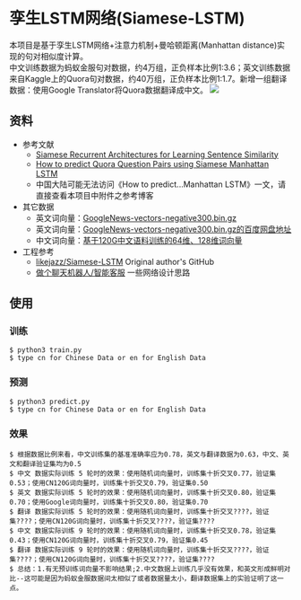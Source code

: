 # 孪生LSTM网络(Siamese-LSTM)
本项目是基于孪生LSTM网络+注意力机制+曼哈顿距离(Manhattan distance)实现的句对相似度计算。<br>
中文训练数据为蚂蚁金服句对数据，约4万组，正负样本比例1:3.6；英文训练数据来自Kaggle上的Quora句对数据，约40万组，正负样本比例1:1.7。新增一组翻译数据：使用Google Translator将Quora数据翻译成中文。
![](https://cloud.githubusercontent.com/assets/9861437/20479493/6ea8ad12-b004-11e6-89e4-53d4d354d32e.png)

## 资料
- 参考文献
    - [Siamese Recurrent Architectures for Learning Sentence Similarity](http://www.mit.edu/~jonasm/info/MuellerThyagarajan_AAAI16.pdf)
    - [How to predict Quora Question Pairs using Siamese Manhattan LSTM](https://medium.com/mlreview/implementing-malstm-on-kaggles-quora-question-pairs-competition-8b31b0b16a07)
    - 中国大陆可能无法访问《How to predict...Manhattan LSTM》一文，请直接查看本项目中附件之参考博客
- 其它数据
    - 英文词向量：[GoogleNews-vectors-negative300.bin.gz](https://drive.google.com/file/d/0B7XkCwpI5KDYNlNUTTlSS21pQmM/edit?usp=sharing)
    - 英文词向量：[GoogleNews-vectors-negative300.bin.gz的百度网盘地址](https://pan.baidu.com/s/1dEENGPV)
    - 中文词向量：[基于120G中文语料训练的64维、128维词向量](https://weibo.com/p/23041816d74e01f0102x77v)
- 工程参考
    - [likejazz/Siamese-LSTM](https://github.com/likejazz/Siamese-LSTM) Original author's GitHub
    - [做个聊天机器人/智能客服](https://zhuanlan.zhihu.com/p/31638132) 一些网络设计思路

## 使用
### 训练
```
$ python3 train.py
$ type cn for Chinese Data or en for English Data
```

### 预测
```
$ python3 predict.py
$ type cn for Chinese Data or en for English Data
```

### 效果
```
$ 根据数据比例来看，中文训练集的基准准确率应为0.78，英文与翻译数据为0.63，中文、英文和翻译验证集均为0.5
$ 中文 数据实际训练 5 轮时的效果：使用随机词向量时，训练集十折交叉0.77，验证集0.53；使用CN120G词向量时，训练集十折交叉0.79，验证集0.50
$ 英文 数据实际训练 5 轮时的效果：使用随机词向量时，训练集十折交叉0.80，验证集0.70；使用Google词向量时，训练集十折交叉0.80，验证集0.70
$ 翻译 数据实际训练 5 轮时的效果：使用随机词向量时，训练集十折交叉????，验证集????；使用CN120G词向量时，训练集十折交叉????，验证集????
$ 中文 数据实际训练 9 轮时的效果：使用随机词向量时，训练集十折交叉0.78，验证集0.43；使用CN120G词向量时，训练集十折交叉0.79，验证集0.45
$ 翻译 数据实际训练 9 轮时的效果：使用随机词向量时，训练集十折交叉????，验证集????；使用CN120G词向量时，训练集十折交叉????，验证集????
$ 总结：1.有无预训练词向量不影响结果;2.中文数据上训练几乎没有效果，和英文形成鲜明对比--这可能是因为蚂蚁金服数据间太相似了或者数据量太小，翻译数据集上的实验证明了这一点。
```

